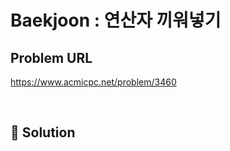 # Baekjoon : 연산자 끼워넣기

## Problem URL
https://www.acmicpc.net/problem/3460

<br/>

## 🚩 Solution
```js
```
